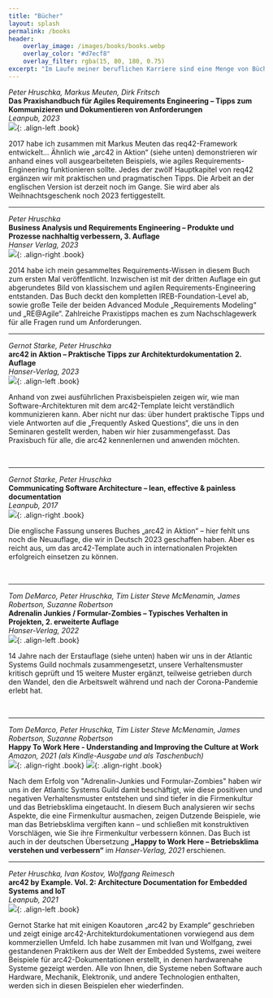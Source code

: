 ```yaml
---
title: "Bücher"
layout: splash
permalink: /books
header:
    overlay_image: /images/books/books.webp
    overlay_color: "#d7ecf8"
    overlay_filter: rgba(15, 80, 180, 0.75)
excerpt: "Im Laufe meiner beruflichen Karriere sind eine Menge von Büchern (und zahllose Artikel) rund um die Themen Software- und System-Engineering entstanden. Fast immer ist auch ein weiteres Buch in Vorbereitung."
---
```


*Peter Hruschka, Markus Meuten, Dirk Fritsch*  
**Das Praxishandbuch für Agiles Requirements Engineering – Tipps zum Kommunizieren und Dokumentieren von Anforderungen**  
*Leanpub, 2023*  
![](/images/books/praxishandbuch-agiles-requirements-engineering.webp){: .align-left .book}   
  
2017 habe ich zusammen mit Markus Meuten das req42-Framework entwickelt...
Ähnlich wie „arc42 in Aktion“ (siehe unten) demonstrieren wir anhand eines voll ausgearbeiteten Beispiels, wie agiles Requirements-Engineering funktionieren sollte.
Jedes der zwölf Hauptkapitel von req42 ergänzen wir mit praktischen und pragmatischen Tipps.
Die Arbeit an der englischen Version ist derzeit noch im Gange. Sie wird aber als Weihnachtsgeschenk noch 2023 fertiggestellt.  

<hr>

*Peter Hruschka*   
**Business Analysis und Requirements Engineering – Produkte und Prozesse nachhaltig verbessern, 3. Auflage**  
*Hanser Verlag, 2023*  
![](/images/books/business-analysis-requirements-engineering.webp){: .align-right .book}

2014 habe ich mein gesammeltes Requirements-Wissen in diesem Buch zum ersten Mal veröffentlicht.
Inzwischen ist mit der dritten Auflage ein gut abgerundetes Bild von klassischem und agilen Requirements-Engineering entstanden. Das Buch deckt den kompletten IREB-Foundation-Level ab, sowie große Teile der beiden Advanced Module „Requirements Modeling“ und „RE@Agile“. Zahlreiche Praxistipps machen es zum Nachschlagewerk für alle Fragen rund um Anforderungen.

<hr>

*Gernot Starke, Peter Hruschka*  
**arc42 in Aktion – Praktische Tipps zur Architekturdokumentation 2. Auflage**  
*Hanser-Verlag, 2023*  
![](/images/books/arc42-in-action.webp){: .align-left .book}

Anhand von zwei ausführlichen Praxisbeispielen zeigen wir, wie man Software-Architekturen mit dem arc42-Template leicht verständlich kommunizieren kann. Aber nicht nur das: über hundert praktische Tipps und viele Antworten auf die „Frequently Asked Questions“, die uns in den Seminaren gestellt werden, haben wir hier zusammengefasst. Das Praxisbuch für alle, die arc42 kennenlernen und anwenden möchten.
  
<br class="mobile">
<hr>
  
*Gernot Starke, Peter Hruschka*  
**Communicating Software Architecture – lean, effective & painless documentation**  
*Leanpub, 2017*  
![](/images/books/communicating-software-architectures.webp){: .align-right .book}  

Die englische Fassung unseres Buches „arc42 in Aktion“ – hier fehlt uns noch die Neuauflage, die wir in Deutsch 2023 geschaffen haben. Aber es reicht aus, um das arc42-Template auch in internationalen Projekten erfolgreich einsetzen zu können.

<br class="mobile">
<hr>

*Tom DeMarco, Peter Hruschka, Tim Lister Steve McMenamin, James Robertson, Suzanne Robertson*   
**Adrenalin Junkies / Formular-Zombies – Typisches Verhalten in Projekten, 2. erweiterte Auflage**  
*Hanser-Verlag, 2022*  
![](/images/books/adrenalin-junkies-formular-zombies.webp){: .align-left .book}  

14 Jahre nach der Erstauflage (siehe unten) haben wir uns in der Atlantic Systems Guild nochmals zusammengesetzt, unsere Verhaltensmuster kritisch geprüft und 15 weitere Muster ergänzt, teilweise getrieben durch den Wandel, den die Arbeitswelt während und nach der Corona-Pandemie erlebt hat.  

<br class="mobile">
<hr>

*Tom DeMarco, Peter Hruschka, Tim Lister Steve McMenamin, James Robertson, Suzanne Robertson*  
**Happy To Work Here - Understanding and Improving the Culture at Work**   
*Amazon, 2021 (als Kindle-Ausgabe und als Taschenbuch)*  
![](/images/books/happy-to-work-here-en.webp){: .align-right .book} ![](/images/books/happy-to-work-here.webp){: .align-right .book}  

Nach dem Erfolg von "Adrenalin-Junkies und Formular-Zombies" haben wir uns in der Atlantic Systems Guild damit beschäftigt, wie diese positiven und negativen Verhaltensmuster entstehen und sind tiefer in die Firmenkultur und das Betriebsklima eingetaucht. In diesem Buch analysieren wir sechs Aspekte, die eine Firmenkultur ausmachen, zeigen Dutzende Beispiele, wie man das Betriebsklima vergiften kann – und schließen mit konstruktiven Vorschlägen, wie Sie ihre Firmenkultur verbessern können. Das Buch ist auch in der deutschen Übersetzung **„Happy to Work Here – Betriebsklima verstehen und verbessern“** im *Hanser-Verlag, 2021* erschienen.

<hr>

*Peter Hruschka, Ivan Kostov, Wolfgang Reimesch*  
**arc42 by Example. Vol. 2: Architecture Documentation for Embedded Systems and IoT**  
*Leanpub, 2021*  
![](/images/books/arc42-by-example-2.webp){: .align-left .book}    

Gernot Starke hat mit einigen Koautoren „arc42 by Example“ geschrieben und zeigt einige arc42-Architekturdokumentationen vorwiegend aus dem kommerziellen Umfeld. Ich habe zusammen mit Ivan und Wolfgang, zwei gestandenen Praktikern aus der Welt der Embedded Systems, zwei weitere Beispiele für arc42-Dokumentationen erstellt, in denen hardwarenahe Systeme gezeigt werden. Alle von Ihnen, die Systeme neben Software auch Hardware, Mechanik, Elektronik, und andere Technologien enthalten, werden sich in diesen Beispielen eher wiederfinden.
